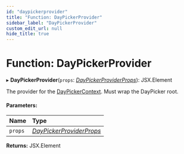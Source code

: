 ```yaml
---
id: "daypickerprovider"
title: "Function: DayPickerProvider"
sidebar_label: "DayPickerProvider"
custom_edit_url: null
hide_title: true
---
```


# Function: DayPickerProvider

▸ **DayPickerProvider**(`props`: [*DayPickerProviderProps*](../interfaces/daypickerproviderprops.md)): JSX.Element

The provider for the [DayPickerContext](../variables/daypickercontext.md). Must wrap the DayPicker root.

#### Parameters:

Name | Type |
:------ | :------ |
`props` | [*DayPickerProviderProps*](../interfaces/daypickerproviderprops.md) |

**Returns:** JSX.Element
